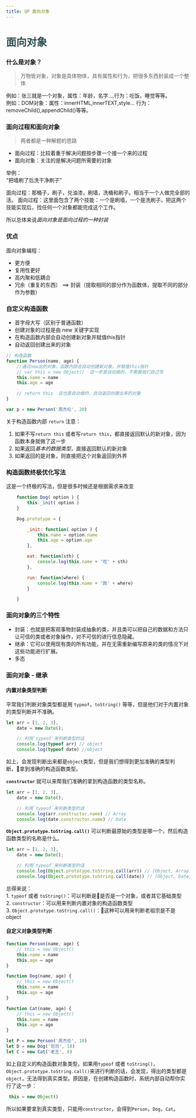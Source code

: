 ```yaml
---
title: OP 面向对象
---
```


<!--
 * @Description: 面向对象
 * @Date: 2019-08-01 20:31:39
 * @LastEditTime: 2019-10-09 20:41:32
 -->
 
# <font color="#2F4F4F">面向对象</font>

### 什么是对象？  
> 万物皆对象，对象是具体物体，具有属性和行为，把很多东西封装成一个整体  

例如：张三就是一个对象，属性：年龄，名字...,行为：吃饭，睡觉等等。  
例如：DOM对象：属性：innerHTML,innerTEXT,style... 行为： removeChild(),appendChild()等等。  

### 面向过程和面向对象  
> 两者都是一种解题的思路  
* 面向过程：比较着重于解决问题按步骤一个接一个来的过程  
* 面向对象：关注的是解决问题所需要的对象  

举例：  
“把墙刷了后洗干净刷子”  

面向过程：那桶子，刷子，兑油漆，刷墙，洗桶和刷子。相当于一个人做完全部的活。
面向过程：这里面包含了两个技能：一个是刷墙，一个是洗刷子。把这两个技能实现后，找任何一个对象都能完成这个工作。  

所以总体来说*面向对象是面向过程的一种封装*  

### 优点  
面向对象编程：  
* 更方便  
* 复用性更好  
* 高内聚和低耦合  
* 冗余（重复的东西） ==> 封装（提取相同的部分作为函数体，提取不同的部分作为参数）  

### 自定义构造函数  
* 首字母大写（区别于普通函数）
* 创建对象的过程是由 new 关键字实现
* 在构造函数内部会自动创建新对象并赋值this指针  
* 自动返回创建出来的对象  
```js 
// 构造函数 
function Person(name, age) {
    //通过new出的对象，函数内部会自动创建新对象，并赋值this指针  
    // var this = new Object()  这一步是自动做的，不需要我们自己写  
    this.name = name
    this.age = age    

    // return this  这也是自动做的，自动返回创建出来的对象
}

var p = new Person('周杰伦', 20)

```  

关于构造函数内部 `return` 注意： 
1. 如果不写`return this` 或者写`return this`，都直接返回默认的新对象，因为函数本身就做了这一步  
2. 如果返回*基本的数据类型*，直接返回默认的新对象  
3. 如果返回的是对象，则直接把这个对象返回到外界  

### 构造函数终极优化写法    

这是一个终极的写法，但是很多时候还是根据需求来改变
``` js
    function Dog( option ) {
        this._init( option )
    }

    Dog.prototype = {

        _init: function( option ) {
            this.name = option.name
            this.age = option.age
        }, 

        eat: function(sth) {
            console.log(this.name + '吃' + sth)
        },

        run: function(where) {
            console.log(this.name + '跑' + where)
        }

    }
```

### 面向对象的三个特性

* 封装：也就是把客观事物封装成抽象的类，并且类可以把自己的数据和方法只让可信的类或者对象操作，对不可信的进行信息隐藏。
* 继承：它可以使用现有类的所有功能，并在无需重新编写原来的类的情况下对这些功能进行扩展。
* 多态

### 面向对象 - 继承  

#### 内置对象类型判断 
平常我们判断对象类型都是用 `typeof`，`toString()` 等等，但是他们对于内置对象的类型判断并不准确。  
```js
let arr = [1, 2, 3],
    date = new Date();  

    // 利用`typeof`来判断类型的话
    console.log(typeof arr) // object
    console.log(typeof date) //object  
```  
如上，会发现判断出来都是`object`类型，但是我们想得到更加准确的类型判断，拿到准确的构造函数类型。  

<strong>`constructor`</strong> 就可以来帮我们准确的拿到构造函数的类型名称。  

```js
let arr = [1, 2, 3],
    date = new Date();  

    // 利用`typeof`来判断类型的话
    console.log(arr.constructor.name) // Array
    console.log(date.constructor.name) // Date  
```  

<strong>`Object.prototype.toString.call()`</strong> 可以判断最原始的类型是哪一个，然后构造函数类型的名称是什么。

```js
let arr = [1, 2, 3],
    date = new Date();  

    // 利用`typeof`来判断类型的话
    console.log(Object.prototype.toString.call(arr)) // [Object, Array]
    console.log(Object.prototype.toString.call(date)) // [Object, Date]
``` 

总得来说：  
    1. `typeof` 或者 `toString()`：可以判断是是否是一个对象，或者其它基础类型  
    2. `constructor`：可以用来判断内置对象的构造函数类型  
    3. `Object.prototype.toString.call()`：这种可以用来判断老祖宗是不是object  

#### 自定义对象类型判断  

```js 
function Person(name, age) {
    // this = new Object()
    this.name = name
    this.age = age
}

function Dog(name, age) {
    // this = new Object()
    this.name = name
    this.age = age
}

function Cat(name, age) {
    // this = new Object()
    this.name = name
    this.age = age
}

let P = new Person('周杰伦', 18)
let D = new Dog('司司', 18)
let C = new Cat('老王', 8)  
```  
如上自定义的构造函数对象类型，如果用`typeof` 或者 `toString()`，`Object.prototype.toString.call()`来进行判断的话，会发现，得出的类型都是 `object`，无法得到真实类型。原因是，在创建构造函数时，系统内部自动帮你实行了这一步： 
```js
 this = new Object()
```  
所以如果要拿到真实类型，只能用`constructor`，会得到`Person`，`Dog`，`Cat`。
